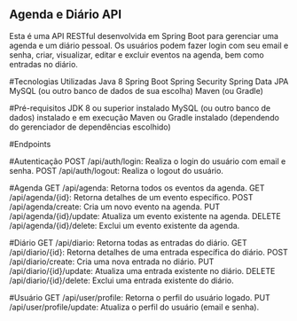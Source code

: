## Agenda e Diário API
Esta é uma API RESTful desenvolvida em Spring Boot para gerenciar uma agenda e um diário pessoal. Os usuários podem fazer login com seu email e senha, criar, visualizar, editar e excluir eventos na agenda, bem como entradas no diário.

#Tecnologias Utilizadas
Java 8
Spring Boot
Spring Security
Spring Data JPA
MySQL (ou outro banco de dados de sua escolha)
Maven (ou Gradle)

#Pré-requisitos
JDK 8 ou superior instalado
MySQL (ou outro banco de dados) instalado e em execução
Maven ou Gradle instalado (dependendo do gerenciador de dependências escolhido)

#Endpoints

#Autenticação
POST /api/auth/login: Realiza o login do usuário com email e senha.
POST /api/auth/logout: Realiza o logout do usuário.

#Agenda
GET /api/agenda: Retorna todos os eventos da agenda.
GET /api/agenda/{id}: Retorna detalhes de um evento específico.
POST /api/agenda/create: Cria um novo evento na agenda.
PUT /api/agenda/{id}/update: Atualiza um evento existente na agenda.
DELETE /api/agenda/{id}/delete: Exclui um evento existente da agenda.

#Diário
GET /api/diario: Retorna todas as entradas do diário.
GET /api/diario/{id}: Retorna detalhes de uma entrada específica do diário.
POST /api/diario/create: Cria uma nova entrada no diário.
PUT /api/diario/{id}/update: Atualiza uma entrada existente no diário.
DELETE /api/diario/{id}/delete: Exclui uma entrada existente do diário.

#Usuário
GET /api/user/profile: Retorna o perfil do usuário logado.
PUT /api/user/profile/update: Atualiza o perfil do usuário (email e senha).
